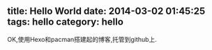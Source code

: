 title: Hello World
date: 2014-03-02 01:45:25
tags: hello
category: hello
---

OK,使用Hexo和pacman搭建起的博客,托管到github上.